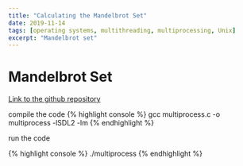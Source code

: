 ```yaml
---
title: "Calculating the Mandelbrot Set"
date: 2019-11-14
tags: [operating systems, multithreading, multiprocessing, Unix]
excerpt: "Mandelbrot set"
---
```


# Mandelbrot Set 
[Link to the github repository](https://github.com/MarcoBrian/MandelbrotSet)

compile the code 
{% highlight console %}
gcc multiprocess.c -o multiprocess -lSDL2 -lm
{% endhighlight %}

run the code 

{% highlight console %}
./multiprocess
{% endhighlight %}
